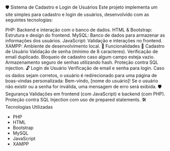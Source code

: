 🛡️ Sistema de Cadastro e Login de Usuários
Este projeto implementa um site simples para cadastro e login de usuários, desenvolvido com as seguintes tecnologias:

PHP: Backend e interação com o banco de dados.
HTML & Bootstrap: Estrutura e design do frontend.
MySQL: Banco de dados para armazenar as informações dos usuários.
JavaScript: Validação e interações no frontend.
XAMPP: Ambiente de desenvolvimento local.
🚀 Funcionalidades
🔐 Cadastro de Usuário
Validação de senha (mínimo de 8 caracteres).
Verificação de email duplicado.
Bloqueio de cadastro caso algum campo esteja vazio.
Armazenamento seguro de senhas utilizando hash.
Proteção contra SQL injection.
🔓 Login de Usuário
Verificação de email e senha para login.
Caso os dados sejam corretos, o usuário é redirecionado para uma página de boas-vindas personalizada:
Bem-vindo, [nome do usuário]!
Se o usuário não existir ou a senha for inválida, uma mensagem de erro será exibida.
🛡️ Segurança
Validações em frontend (com JavaScript) e backend (com PHP).
Proteção contra SQL Injection com uso de prepared statements.
🛠️ Tecnologias Utilizadas
- PHP
- HTML
- Bootstrap
- MySQL
- JavaScript
- XAMPP
